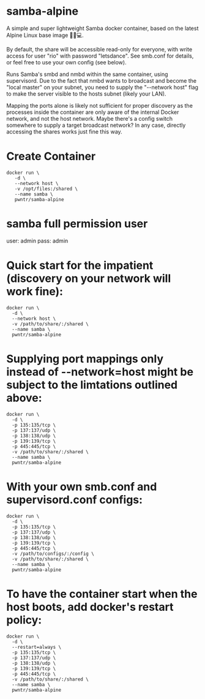 # samba-alpine
A simple and super lightweight Samba docker container, based on the latest Alpine Linux base image 🐧🐋💻.

By default, the share will be accessible read-only for everyone, with write access for user "rio" with password "letsdance". See smb.conf for details, or feel free to use your own config (see below).

Runs Samba's smbd and nmbd within the same container, using supervisord. Due to the fact that nmbd wants to broadcast
and become the "local master" on your subnet, you need to supply the "--network host" flag to make the server visible to the hosts subnet (likely your LAN).

Mapping the ports alone is likely not sufficient for proper discovery as the processes inside the container are only aware of the internal Docker network, and not the host network. Maybe there's a config switch somewhere to supply a target broadcast network? In any case, directly accessing the shares works just fine this way.


# Create Container
```shell
docker run \
   -d \
   --network host \
   -v /opt/files:/shared \
   --name samba \
   pwntr/samba-alpine

```
# samba full permission user
user: admin
pass: admin

# Quick start for the impatient (discovery on your network will work fine):
```shell
docker run \
  -d \
  --network host \
  -v /path/to/share/:/shared \
  --name samba \
  pwntr/samba-alpine
```

# Supplying port mappings only instead of --network=host might be subject to the limtations outlined above:
```shell
docker run \
  -d \
  -p 135:135/tcp \
  -p 137:137/udp \
  -p 138:138/udp \
  -p 139:139/tcp \
  -p 445:445/tcp \
  -v /path/to/share/:/shared \
  --name samba \
  pwntr/samba-alpine
```

# With your own smb.conf and supervisord.conf configs:
```shell
docker run \
  -d \
  -p 135:135/tcp \
  -p 137:137/udp \
  -p 138:138/udp \
  -p 139:139/tcp \
  -p 445:445/tcp \
  -v /path/to/configs/:/config \
  -v /path/to/share/:/shared \
  --name samba \
  pwntr/samba-alpine
```

# To have the container start when the host boots, add docker's restart policy:
```shell
docker run \
  -d \
  --restart=always \
  -p 135:135/tcp \
  -p 137:137/udp \
  -p 138:138/udp \
  -p 139:139/tcp \
  -p 445:445/tcp \
  -v /path/to/share/:/shared \
  --name samba \
  pwntr/samba-alpine
```

